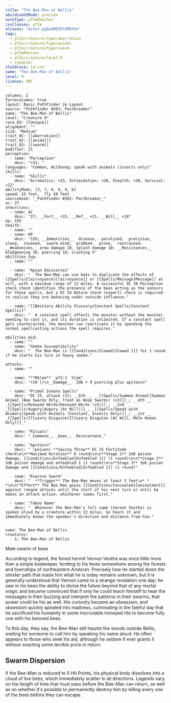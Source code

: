 ```yaml
---
title: "The Bee-Man of Bellis"
obsidianUIMode: preview
noteType: pf2eMonster
cssClasses: pf2e
aliases: "Actor.pgQu0WEhDlOMDkX4" 
tags:
  - pf2e/creature/type/aberration
  - pf2e/creature/type/animal
  - pf2e/creature/type/swarm
  - pf2eMonster
  - pf2e/creature/level/9
  - remaster
statblock: inline
name: "The Bee-Man of Bellis"
level: 9
license: ORC
---
```


```statblock
columns: 2
forcecolumns: true
layout: Basic Pathfinder 2e Layout
source: "Pathfinder #201: Pactbreaker"
name: "The Bee-Man of Bellis"
level: "Creature 9"
rare_03: [[Unique]]
alignment: ""
size: "Medium"
trait_01: [[aberration]]
trait_02: [[animal]]
trait_03: [[swarm]]
modifier: 21
perception:
  - name: "Perception"
    desc: "+21; "
languages: "Common, Wildsong; speak with animals (insects only)"
skills:
  - name: "Skills"
    desc: "Acrobatics: +23, Intimidation: +20, Stealth: +20, Survival: +12"
abilityMods: [3, 7, 6, 4, 4, 6]
speed: 25 feet,  fly 50 feet
sourcebook: "_Pathfinder #201: Pactbreaker_"
ac: 27
armorclass:
  - name: AC
    desc: "27; __Fort__ +15, __Ref__ +21, __Will__ +18"
hp: 155
health:
  - name: ""
  - name: HP
    desc: "155; __Immunities__  disease,  paralyzed,  precision,  sleep,  stunned,  swarm mind,  grabbed,  prone,  restrained; __Weaknesses__ area damage 10, splash damage 10; __Resistances__ bludgeoning 10, piercing 10, slashing 5"
abilities_top:
  - name: ""

  - name: "Apian Emissaries"
    desc: "  The Bee-Man can use bees to duplicate the effects of [[Spells/Clairvoyance|Clairvoyance]] or [[Spells/Message|Message]] at will, with a maximum range of 13 miles. A successful DC 20 Perception check check identifies the presence of the bees acting as the sensors for these spells, but a DC 24 Nature check (expert) check is required to realize they are behaving under outside influence."

  - name: "[[Bestiary Ability Glossary/Constant Spells|Constant Spells]]"
    desc: "  A constant spell affects the monster without the monster needing to cast it, and its duration is unlimited. If a constant spell gets counteracted, the monster can reactivate it by spending the normal spellcasting actions the spell requires."

abilities_mid:
  - name: ""
  - name: "Smoke Susceptibility"
    desc: "  The Bee-Man is [[Conditions/Slowed|Slowed 1]] for 1 round if he starts his turn in heavy smoke."

attacks:
  - name: ""

  - name: "**Melee** `pf2:1` Slam"
    desc: "+19 ()\n__Damage__  2d6 + 9 piercing plus apitoxin"

  - name: "Primal Innate Spells"
    desc: "DC 25, attack +17; __5th __  _[[Spells/Summon Animal|Summon Animal (Bee Swarms Only, Treat as Wasp Swarms) (x3)]]_; __4th __  _[[Spells/Honeyed Words|Honeyed Words (x3)]]_; __2nd __  _[[Spells/Augury|Augury (At Will)]]_, _[[Spells/Speak with Animals|Speak with Animals (Constant, Insects Only)]]_; __1st __  _[[Spells/Illusory Disguise|Illusory Disguise (At Will, Male Human Only)]]_"

  - name: "Rituals"
    desc: "_Commune_, _Geas_, _Reincarnate_"

  - name: "Apitoxin"
    desc: " (poison) **Saving Throw** DC 25 Fortitude check\n\n**Maximum Duration** 6 rounds\n\n**Stage 1** 2d6 poison damage, [[Conditions/Enfeebled|Enfeebled 1]] (1 round)\n\n**Stage 2** 3d6 poison damage and enfeebled 1 (1 round)\n\n**Stage 3** 3d6 poison damage and [[Conditions/Enfeebled|Enfeebled 2]] (1 round)"

  - name: "Evasive Swarm"
    desc: "  **Trigger** The Bee-Man moves at least 5 feet\n* * *\n\n**Effect** The Bee-Man gains [[Conditions/Concealed|Concealment]] against ranged attacks until the start of his next turn or until he makes an attack action, whichever comes first."

  - name: "Taboo Name"
    desc: "  Whenever the Bee-Man's full name (Vernon Vestha) is spoken aloud by a creature within 13 miles, he hears it and immediately knows the speaker's direction and distance from him."
 
```

```encounter-table
name: The Bee-Man of Bellis
creatures:
  - 1: The Bee-Man of Bellis
```


Male swarm of bees

According to legend, the forest hermit Vernon Vestha was once little more than a simple beekeeper, tending to his hives somewhere among the forests and townships of northeastern Andoran. Precisely how he started down the sinister path that made him what he is today remains unknown, but it is generally understood that Vernon came to a strange revelation one day: he saw in his bees the ability to divine the future beyond that of any mortal magic and became convinced that if only he could teach himself to hear the messages in their buzzing and interpret the patterns in their swarms, that power could be his as well. His curiosity became an obsession, and obsession quickly spiraled into madness, culminating in the fateful day that he sacrificed his humanity in some inscrutable honeyed rite to become fully one with his beloved bees.

To this day, they say, the Bee-Man still haunts the woods outside Bellis, waiting for someone to call him by speaking his name aloud. He often appears to those who seek his aid, although he seldom if ever grants it without exacting some terrible price in return.

## Swarm Dispersion

If the Bee-Man is reduced to 0 Hit Points, his physical body dissolves into a cloud of live bees, which immediately scatter in all directions. Legends vary on the length of time that must pass before the Bee-Man can return, as well as on whether it's possible to permanently destroy him by killing every one of the bees before they can escape.
